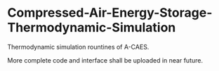 # Compressed-Air-Energy-Storage-Thermodynamic-Simulation
Thermodynamic simulation rountines of A-CAES.

More complete code and interface shall be uploaded in near future.
